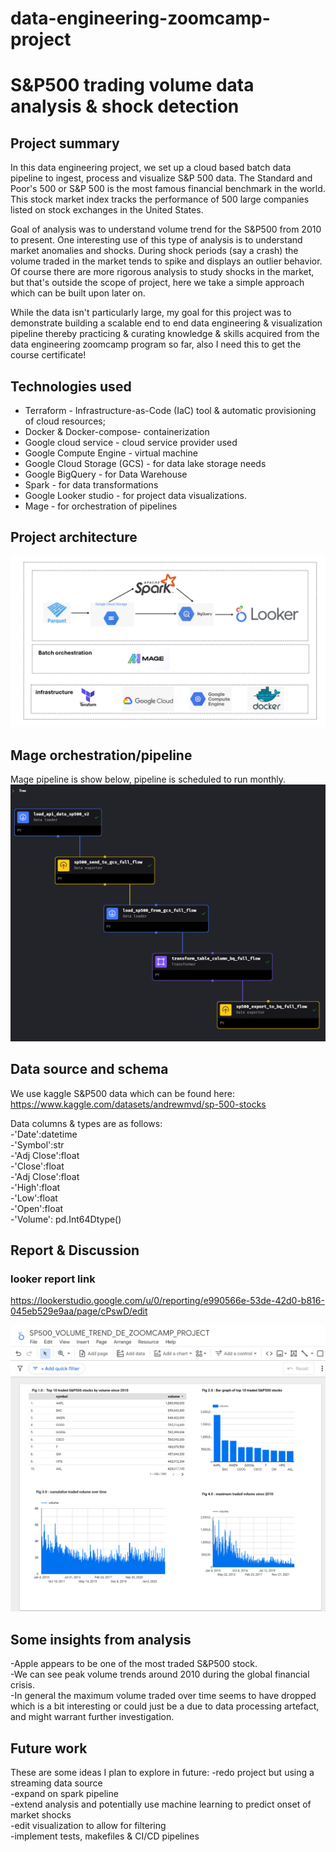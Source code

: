 # data-engineering-zoomcamp-project
# S&P500 trading volume data analysis & shock detection

## Project summary
In this data engineering project, we set up a cloud based batch data pipeline to ingest, process and visualize S&P 500 data. The Standard and Poor's 500 or S&P 500 is the most famous financial benchmark in the world. This stock market index tracks the performance of 500 large companies listed on stock exchanges in the United States.

Goal of analysis was to understand volume trend for the S&P500 from 2010 to present. One interesting use of this type of analysis is to understand market anomalies and shocks. During shock periods (say a crash) the volume traded in the market tends to spike and displays an outlier behavior. Of course there are more rigorous analysis to study shocks in the market, but that's outside the scope of project, here we take a simple approach which can be built upon later on.

While the data isn't particularly large, my goal for this project was to demonstrate building a scalable end to end data engineering & visualization pipeline thereby practicing & curating knowledge & skills acquired from the data engineering zoomcamp program so far, also I need this to get the course certificate! 


## Technologies used
- Terraform - Infrastructure-as-Code (IaC) tool & automatic provisioning of cloud resources; <br>
- Docker & Docker-compose- containerization <br>
- Google cloud service - cloud service provider used <br>
- Google Compute Engine - virtual machine <br>
- Google Cloud Storage (GCS) - for data lake storage needs <br>
- Google BigQuery - for  Data Warehouse <br>
- Spark - for data transformations <br>
- Google Looker studio - for project data visualizations. <br>
- Mage - for orchestration of pipelines <br>


## Project architecture

![Project Infrastructure](screenshots/project-architecture-design-flow.png)

## Mage orchestration/pipeline
Mage pipeline is show below, pipeline is scheduled to run monthly.
![Project Infrastructure](screenshots/mage-orchestration/orchestration-flow-diagram-.png)

## Data source and schema
We use kaggle S&P500 data which can be found here:
https://www.kaggle.com/datasets/andrewmvd/sp-500-stocks

Data columns & types are as follows: <br>
-'Date':datetime <br>
-'Symbol':str <br>
-'Adj Close':float <br>
-'Close':float <br>
-'Adj Close':float <br>
-'High':float <br>
-'Low':float <br>
-'Open':float <br>
-'Volume': pd.Int64Dtype() <br>



## Report & Discussion
### looker report link
https://lookerstudio.google.com/u/0/reporting/e990566e-53de-42d0-b816-045eb529e9aa/page/cPswD/edit

![Project Infrastructure](screenshots/looker/looker-studio-report.png)

## Some insights from analysis
-Apple appears to be one of the most traded S&P500 stock. <br>
-We can see peak volume trends around 2010 during the global financial crisis. <br>
-In general the maximum volume traded over time seems to have dropped which is a bit interesting or could just be a due to data processing artefact, and might warrant further investigation. <br>

## Future work
These are some ideas I plan to explore in future:
-redo project but using a streaming data source <br>
-expand on spark pipeline <br>
-extend analysis and potentially use machine learning to predict onset of market shocks <br>
-edit visualization to allow for filtering <br>
-implement tests, makefiles & CI/CD pipelines <br>


